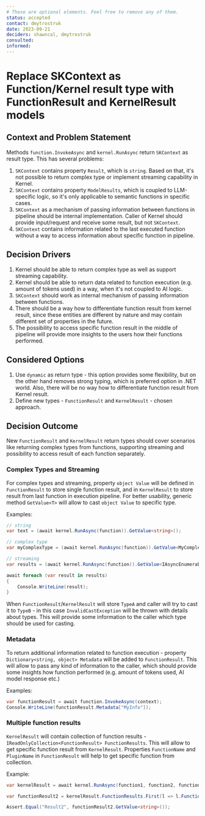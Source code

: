 ```yaml
---
# These are optional elements. Feel free to remove any of them.
status: accepted
contact: dmytrostruk
date: 2023-09-21
deciders: shawncal, dmytrostruk
consulted: 
informed: 
---
```

# Replace SKContext as Function/Kernel result type with FunctionResult and KernelResult models

## Context and Problem Statement

Methods `function.InvokeAsync` and `kernel.RunAsync` return `SKContext` as result type. This has several problems:

1. `SKContext` contains property `Result`, which is `string`. Based on that, it's not possible to return complex type or implement streaming capability in Kernel.
2. `SKContext` contains property `ModelResults`, which is coupled to LLM-specific logic, so it's only applicable to semantic functions in specific cases.
3. `SKContext` as a mechanism of passing information between functions in pipeline should be internal implementation. Caller of Kernel should provide input/request and receive some result, but not `SKContext`.
4. `SKContext` contains information related to the last executed function without a way to access information about specific function in pipeline.

## Decision Drivers

1. Kernel should be able to return complex type as well as support streaming capability.
2. Kernel should be able to return data related to function execution (e.g. amount of tokens used) in a way, when it's not coupled to AI logic.
3. `SKContext` should work as internal mechanism of passing information between functions.
4. There should be a way how to differentiate function result from kernel result, since these entities are different by nature and may contain different set of properties in the future.
5. The possibility to access specific function result in the middle of pipeline will provide more insights to the users how their functions performed.

## Considered Options

1. Use `dynamic` as return type - this option provides some flexibility, but on the other hand removes strong typing, which is preferred option in .NET world. Also, there will be no way how to differentiate function result from Kernel result.
2. Define new types - `FunctionResult` and `KernelResult` - chosen approach.

## Decision Outcome

New `FunctionResult` and `KernelResult` return types should cover scenarios like returning complex types from functions, supporting streaming and possibility to access result of each function separately.

### Complex Types and Streaming

For complex types and streaming, property `object Value` will be defined in `FunctionResult` to store single function result, and in `KernelResult` to store result from last function in execution pipeline. For better usability, generic method `GetValue<T>` will allow to cast `object Value` to specific type.

Examples:

```csharp
// string
var text = (await kernel.RunAsync(function)).GetValue<string>();

// complex type
var myComplexType = (await kernel.RunAsync(function)).GetValue<MyComplexType>();

// streaming
var results = (await kernel.RunAsync(function)).GetValue<IAsyncEnumerable<int>>();

await foreach (var result in results)
{
    Console.WriteLine(result);
}
```

When `FunctionResult`/`KernelResult` will store `TypeA` and caller will try to cast it to `TypeB` - in this case `InvalidCastException` will be thrown with details about types. This will provide some information to the caller which type should be used for casting.

### Metadata

To return additional information related to function execution - property `Dictionary<string, object> Metadata` will be added to `FunctionResult`. This will allow to pass any kind of information to the caller, which should provide some insights how function performed (e.g. amount of tokens used, AI model response etc.)

Examples:

```csharp
var functionResult = await function.InvokeAsync(context);
Console.WriteLine(functionResult.Metadata["MyInfo"]);
```

### Multiple function results

`KernelResult` will contain collection of function results - `IReadOnlyCollection<FunctionResult> FunctionResults`. This will allow to get specific function result from `KernelResult`. Properties `FunctionName` and `PluginName` in `FunctionResult` will help to get specific function from collection.

Example:

```csharp
var kernelResult = await kernel.RunAsync(function1, function2, function3);

var functionResult2 = kernelResult.FunctionResults.First(l => l.FunctionName == "Function2" && l.PluginName == "MyPlugin");

Assert.Equal("Result2", functionResult2.GetValue<string>());
```

